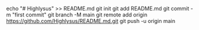 echo "# Highlysus" >> README.md
git init
git add README.md
git commit -m "first commit"
git branch -M main
git remote add origin https://github.com/Highlysus/README.md.git
git push -u origin main
    